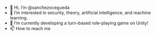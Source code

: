 - 👋 Hi, I’m @sanchezocegueda
- 👀 I’m interested in security, theory, artificial intelligence, and machine learning.
- 🌱 I’m currently developing a turn-based role-playing game on Unity!
- 📫 How to reach me 

<!---
sanchezocegueda/sanchezocegueda is a ✨ special ✨ repository because its `README.md` (this file) appears on your GitHub profile.
You can click the Preview link to take a look at your changes.
--->

